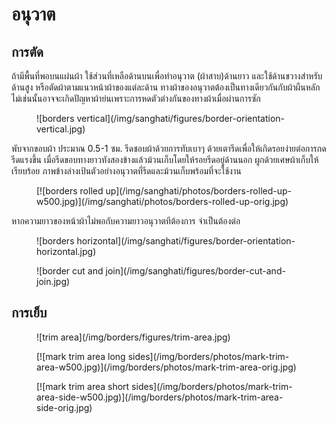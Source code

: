 # อนุวาต

## การตัด

ถ้ามีพื้นที่พอบนแผ่นผ้า ใช้ส่วนที่เหลือด้านบนเพื่อทำอนุวาต (ผ้าสาบ)ด้านยาว และใช้ด้านขวางสำหรับด้านสูง หรือตัดผ้าตามแนวหน้าผ้าของแต่ละด้าน ทางผ้าของอนุวาตต้องเป็นทางเดียวกันกับผ้าผืนหลัก ไม่เช่นนั้นอาจจะเกิดปัญหาผ้าย่นเพราะการหดตัวต่างกันของทางผ้าเมื่อผ่านการซัก

<figure>
![borders vertical](/img/sanghati/figures/border-orientation-vertical.jpg)
</figure>

พับจากขอบผ้า ประมาณ 0.5-1 ซม. รีดชอบผ้าด้วยการทับเบาๆ ด้วยเตารีดเพื่อให้เกิดรอยง่ายต่อการกดรีดแรงขึ้น เมื่อรีดขอบทางยาวทังสองข้างแล้วม้วนเก็บโดยให้รอยรีดอยู่ด้านนอก ผูกด้วยเศษผ้าเก็บให้เรียบร้อย ภาพข้างล่างเป้นตัวอย่างอนุวาตที่รีดและม้วนเก็บพร้อมที่จะใช้งาน

<figure>
[![borders rolled up](/img/sanghati/photos/borders-rolled-up-w500.jpg)](/img/sanghati/photos/borders-rolled-up-orig.jpg)
</figure>

หากความยาวของหน้าผ้าไม่พอกับความยาวอนุวาตทีต้องการ จำเป็นต้องต่อ

<figure>
![borders horizontal](/img/sanghati/figures/border-orientation-horizontal.jpg)
</figure>

<figure>
![border cut and join](/img/sanghati/figures/border-cut-and-join.jpg)
</figure>

## การเย็บ

<figure>
![trim area](/img/borders/figures/trim-area.jpg)
</figure>

<figure>
[![mark trim area long sides](/img/borders/photos/mark-trim-area-w500.jpg)](/img/borders/photos/mark-trim-area-orig.jpg)
</figure>

<figure>
[![mark trim area short sides](/img/borders/photos/mark-trim-area-side-w500.jpg)](/img/borders/photos/mark-trim-area-side-orig.jpg)
</figure>


